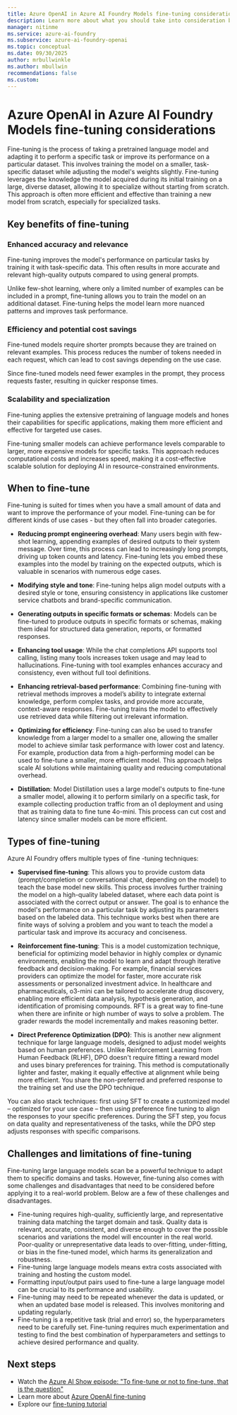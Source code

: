 ```yaml
---
title: Azure OpenAI in Azure AI Foundry Models fine-tuning considerations
description: Learn more about what you should take into consideration before fine-tuning with Azure OpenAI 
manager: nitinme
ms.service: azure-ai-foundry
ms.subservice: azure-ai-foundry-openai
ms.topic: conceptual 
ms.date: 09/30/2025
author: mrbullwinkle
ms.author: mbullwin
recommendations: false
ms.custom:
---
```


# Azure OpenAI in Azure AI Foundry Models fine-tuning considerations

Fine-tuning is the process of taking a pretrained language model and adapting it to perform a specific task or improve its performance on a particular dataset. This involves training the model on a smaller, task-specific dataset while adjusting the model's weights slightly. Fine-tuning leverages the knowledge the model acquired during its initial training on a large, diverse dataset, allowing it to specialize without starting from scratch. This approach is often more efficient and effective than training a new model from scratch, especially for specialized tasks. 

## Key benefits of fine-tuning

### Enhanced accuracy and relevance

Fine-tuning improves the model's performance on particular tasks by training it with task-specific data. This often results in more accurate and relevant high-quality outputs compared to using general prompts. 

Unlike few-shot learning, where only a limited number of examples can be included in a prompt, fine-tuning allows you to train the model on an additional dataset. Fine-tuning helps the model learn more nuanced patterns and improves task performance. 

### Efficiency and potential cost savings

Fine-tuned models require shorter prompts because they are trained on relevant examples. This process reduces the number of tokens needed in each request, which can lead to cost savings depending on the use case. 

Since fine-tuned models need fewer examples in the prompt, they process requests faster, resulting in quicker response times. 

### Scalability and specialization

Fine-tuning applies the extensive pretraining of language models and hones their capabilities for specific applications, making them more efficient and effective for targeted use cases. 

Fine-tuning smaller models can achieve performance levels comparable to larger, more expensive models for specific tasks. This approach reduces computational costs and increases speed, making it a cost-effective scalable solution for deploying AI in resource-constrained environments. 

## When to fine-tune

Fine-tuning is suited for times when you have a small amount of data and want to improve the performance of your model. Fine-tuning can be for different kinds of use cases - but they often fall into broader categories. 

* **Reducing prompt engineering overhead**: Many users begin with few-shot learning, appending examples of desired outputs to their system message. Over time, this process can lead to increasingly long prompts, driving up token counts and latency. Fine-tuning lets you embed these examples into the model by training on the expected outputs, which is valuable in scenarios with numerous edge cases.

* **Modifying style and tone**: Fine-tuning helps align model outputs with a desired style or tone, ensuring consistency in applications like customer service chatbots and brand-specific communication.

* **Generating outputs in specific formats or schemas**: Models can be fine-tuned to produce outputs in specific formats or schemas, making them ideal for structured data generation, reports, or formatted responses.

* **Enhancing tool usage**: While the chat completions API supports tool calling, listing many tools increases token usage and may lead to hallucinations. Fine-tuning with tool examples enhances accuracy and consistency, even without full tool definitions.

* **Enhancing retrieval-based performance**: Combining fine-tuning with retrieval methods improves a model’s ability to integrate external knowledge, perform complex tasks, and provide more accurate, context-aware responses. Fine-tuning trains the model to effectively use retrieved data while filtering out irrelevant information.

* **Optimizing for efficiency**: Fine-tuning can also be used to transfer knowledge from a larger model to a smaller one, allowing the smaller model to achieve similar task performance with lower cost and latency. For example, production data from a high-performing model can be used to fine-tune a smaller, more efficient model. This approach helps scale AI solutions while maintaining quality and reducing computational overhead.

* **Distillation**: Model Distillation uses a large model's outputs to fine-tune a smaller model, allowing it to perform similarly on a specific task, for example collecting production traffic from an o1 deployment and using that as training data to fine tune 4o-mini. This process can cut cost and latency since smaller models can be more efficient. 

## Types of fine-tuning

Azure AI Foundry offers multiple types of fine -tuning techniques:

* **Supervised fine-tuning**: This allows you to provide custom data (prompt/completion or conversational chat, depending on the model) to teach the base model new skills. This process involves further training the model on a high-quality labeled dataset, where each data point is associated with the correct output or answer. The goal is to enhance the model's performance on a particular task by adjusting its parameters based on the labeled data. This technique works best when there are finite ways of solving a problem and you want to teach the model a particular task and improve its accuracy and conciseness.

* **Reinforcement fine-tuning**: This is a model customization technique, beneficial for optimizing model behavior in highly complex or dynamic environments, enabling the model to learn and adapt through iterative feedback and decision-making. For example, financial services providers can optimize the model for faster, more accurate risk assessments or personalized investment advice. In healthcare and pharmaceuticals, o3-mini can be tailored to accelerate drug discovery, enabling more efficient data analysis, hypothesis generation, and identification of promising compounds. RFT is a great way to fine-tune when there are infinite or high number of ways to solve a problem. The grader rewards the model incrementally and makes reasoning better.

* **Direct Preference Optimization (DPO)**: This is another new alignment technique for large language models, designed to adjust model weights based on human preferences. Unlike Reinforcement Learning from Human Feedback (RLHF), DPO doesn't require fitting a reward model and uses binary preferences for training. This method is computationally lighter and faster, making it equally effective at alignment while being more efficient. You share the non-preferred and preferred response to the training set and use the DPO technique.

You can also stack techniques: first using SFT to create a customized model – optimized for your use case – then using preference fine tuning to align the responses to your specific preferences. During the SFT step, you focus on data quality and representativeness of the tasks, while the DPO step adjusts responses with specific comparisons. 

## Challenges and limitations of fine-tuning

Fine-tuning large language models scan be a powerful technique to adapt them to specific domains and tasks. However, fine-tuning also comes with some challenges and disadvantages that need to be considered before applying it to a real-world problem. Below are a few of these challenges and disadvantages. 

- Fine-tuning requires high-quality, sufficiently large, and representative training data matching the target domain and task. Quality data is relevant, accurate, consistent, and diverse enough to cover the possible scenarios and variations the model will encounter in the real world. Poor-quality or unrepresentative data leads to over-fitting, under-fitting, or bias in the fine-tuned model, which harms its generalization and robustness.
- Fine-tuning large language models means extra costs associated with training and hosting the custom model.
- Formatting input/output pairs used to fine-tune a large language model can be crucial to its performance and usability.
- Fine-tuning may need to be repeated whenever the data is updated, or when an updated base model is released. This involves monitoring and updating regularly.
- Fine-tuning is a repetitive task (trial and error) so, the hyperparameters need to be carefully set. Fine-tuning requires much experimentation and testing to find the best combination of hyperparameters and settings to achieve desired performance and quality.

## Next steps

- Watch the [Azure AI Show episode: "To fine-tune or not to fine-tune, that is the question"](https://www.youtube.com/watch?v=0Jo-z-MFxJs)
- Learn more about [Azure OpenAI fine-tuning](../how-to/fine-tuning.md)
- Explore our [fine-tuning tutorial](../tutorials/fine-tune.md)
